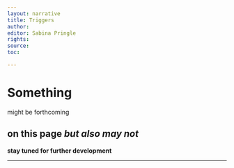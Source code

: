 ```yaml
---
layout: narrative
title: Triggers
author:
editor: Sabina Pringle
rights:
source:
toc:

---
```


# Something

might be forthcoming

## on this page *but also may not*

**stay tuned for further development**

---
